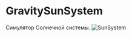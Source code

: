 # GravitySunSystem
Симулятор Солнечной системы.
![SunSystem]((https://github.com/DoctorProf/GravitySunSystem/blob/master/SunSystem.jpg))
